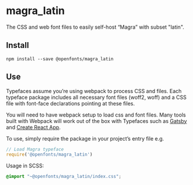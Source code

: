 
# magra_latin

The CSS and web font files to easily self-host “Magra” with subset "latin".

## Install

`npm install --save @openfonts/magra_latin`

## Use

Typefaces assume you’re using webpack to process CSS and files. Each typeface
package includes all necessary font files (woff2, woff) and a CSS file with
font-face declarations pointing at these files.

You will need to have webpack setup to load css and font files. Many tools built
with Webpack will work out of the box with Typefaces such as [Gatsby](https://github.com/gatsbyjs/gatsby)
and [Create React App](https://github.com/facebookincubator/create-react-app).

To use, simply require the package in your project’s entry file e.g.

```javascript
// Load Magra typeface
require('@openfonts/magra_latin')
```

Usage in SCSS:
```scss
@import "~@openfonts/magra_latin/index.css";
```
